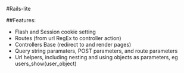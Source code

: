 #Rails-lite

##Features:
* Flash and Session cookie setting
* Routes (from url RegEx to controller action)
* Controllers Base (redirect to and render pages)
* Query string paramaters, POST parameters, and route parameters
* Url helpers, including nesting and using objects as parameters, eg users_show(user_object)
